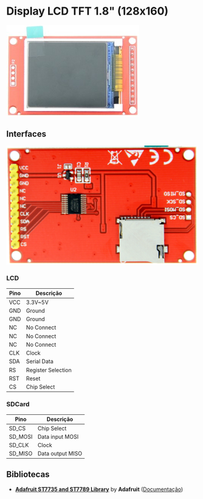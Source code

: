 # Display LCD TFT 1.8" (128x160)

![Display LCD TFTx](./img/display-frente.jpg)

## Interfaces
![Intefaces](./img/display-tras.png)

### LCD
Pino | Descrição
---- | ---------
VCC  | 3.3V~5V
GND  | Ground
GND  | Ground
NC   | No Connect
NC   | No Connect
NC   | No Connect
CLK  | Clock
SDA  | Serial Data
RS   | Register Selection
RST  | Reset
CS   | Chip Select

### SDCard
Pino    | Descrição
------- | ---------
SD_CS   | Chip Select
SD_MOSI | Data input MOSI
SD_CLK  | Clock
SD_MISO | Data output MISO

## Bibliotecas
- **[Adafruit ST7735 and ST7789 Library](https://github.com/adafruit/Adafruit-ST7735-Library)** by **Adafruit** ([Documentação](../../../wiki/Adafruit-ST7735-and-ST7789-Library-by-Adafruit))
